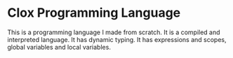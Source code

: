 # Clox Programming Language
 
This is a programming language I made from scratch. It is a compiled and interpreted language. It has dynamic typing. It has expressions and scopes, global variables and local variables.

